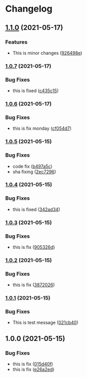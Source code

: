 # Changelog

## [1.1.0](https://www.github.com/goutamp/sample2/compare/v1.0.7...v1.1.0) (2021-05-17)


### Features

* This is minor changes ([926498e](https://www.github.com/goutamp/sample2/commit/926498e189fcc473859d564e06ef7495595b76f5))

### [1.0.7](https://www.github.com/goutamp/sample2/compare/v1.0.6...v1.0.7) (2021-05-17)


### Bug Fixes

* this is fixed ([c435c15](https://www.github.com/goutamp/sample2/commit/c435c151d0ec50e75e2d82b1e1cbc5969e0e1fcb))

### [1.0.6](https://www.github.com/goutamp/sample2/compare/v1.0.5...v1.0.6) (2021-05-17)


### Bug Fixes

* this is fix monday ([cf054d7](https://www.github.com/goutamp/sample2/commit/cf054d715f44b3280bca2e8245225f0516280768))

### [1.0.5](https://www.github.com/goutamp/sample2/compare/v1.0.4...v1.0.5) (2021-05-15)


### Bug Fixes

* code fix ([b497a5c](https://www.github.com/goutamp/sample2/commit/b497a5c929d30a585ea232c76b69533e1689af80))
* sha fixing ([2ec7296](https://www.github.com/goutamp/sample2/commit/2ec7296fbbf756ff4c8aded984ed8202803f9ee6))

### [1.0.4](https://www.github.com/goutamp/sample2/compare/v1.0.3...v1.0.4) (2021-05-15)


### Bug Fixes

* this is fixed ([342ad34](https://www.github.com/goutamp/sample2/commit/342ad34ef3443ab93b06c51f7dbc415eb4ff094b))

### [1.0.3](https://www.github.com/goutamp/sample2/compare/v1.0.2...v1.0.3) (2021-05-15)


### Bug Fixes

* this is fix ([905326d](https://www.github.com/goutamp/sample2/commit/905326d06cefad1ff5cd872532124dfff00b4b40))

### [1.0.2](https://www.github.com/goutamp/sample2/compare/v1.0.1...v1.0.2) (2021-05-15)


### Bug Fixes

* this is fix ([3872026](https://www.github.com/goutamp/sample2/commit/38720263eefab3b771f626f827e6e9bfc5ad4fac))

### [1.0.1](https://www.github.com/goutamp/sample2/compare/v1.0.0...v1.0.1) (2021-05-15)


### Bug Fixes

* This is test message ([021cb40](https://www.github.com/goutamp/sample2/commit/021cb40622523279b9ce1129dfbf7020e814c46f))

## 1.0.0 (2021-05-15)


### Bug Fixes

* this is fix ([015d40f](https://www.github.com/goutamp/sample2/commit/015d40fe07b442f151c12454152d2bb05d39a121))
* this is fix ([e26a2ed](https://www.github.com/goutamp/sample2/commit/e26a2ed1381db0560eec562540048ba782b36570))

